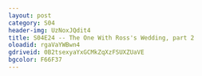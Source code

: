 ```yaml
---
layout: post 
category: S04 
header-img: UzNoxJQdit4 
title: S04E24 -- The One With Ross's Wedding, part 2 
oloadid: rgaVaYWBwn4 
gdriveid: 0B2tsexyaYxGCMkZqXzFSUXZUaVE 
bgcolor: F66F37
--- 
```

<!--more--> 
